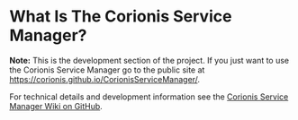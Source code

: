 # What Is The Corionis Service Manager?

**Note:** This is the development section of the project. If you just want to use the Corionis Service Manager go to the public site at https://corionis.github.io/CorionisServiceManager/.

For technical details and development information see the [Corionis Service Manager Wiki on GitHub](wiki).
